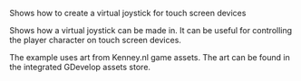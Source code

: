 Shows how to create a virtual joystick for touch screen devices

Shows how a virtual joystick can be made in. It can be useful for controlling the player character on touch screen devices.

The example uses art from Kenney.nl game assets. The art can be found in the integrated GDevelop assets store.
